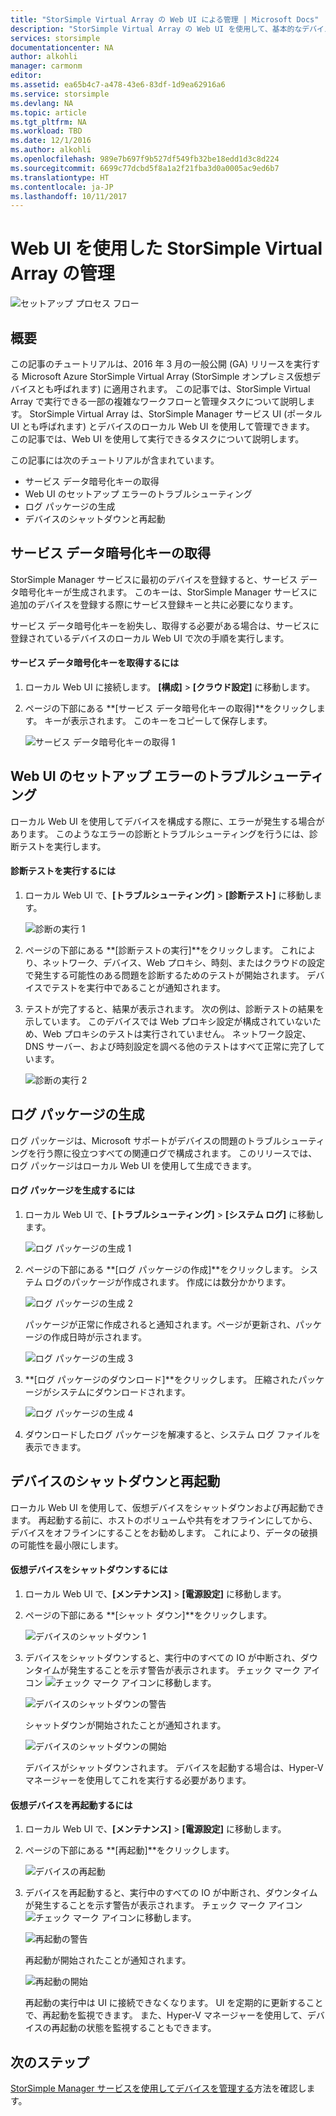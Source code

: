 ```yaml
---
title: "StorSimple Virtual Array の Web UI による管理 | Microsoft Docs"
description: "StorSimple Virtual Array の Web UI を使用して、基本的なデバイス管理タスクを実行する方法について説明します。"
services: storsimple
documentationcenter: NA
author: alkohli
manager: carmonm
editor: 
ms.assetid: ea65b4c7-a478-43e6-83df-1d9ea62916a6
ms.service: storsimple
ms.devlang: NA
ms.topic: article
ms.tgt_pltfrm: NA
ms.workload: TBD
ms.date: 12/1/2016
ms.author: alkohli
ms.openlocfilehash: 989e7b697f9b527df549fb32be18edd1d3c8d224
ms.sourcegitcommit: 6699c77dcbd5f8a1a2f21fba3d0a0005ac9ed6b7
ms.translationtype: HT
ms.contentlocale: ja-JP
ms.lasthandoff: 10/11/2017
---
```

# <a name="use-the-web-ui-to-administer-your-storsimple-virtual-array"></a>Web UI を使用した StorSimple Virtual Array の管理
![セットアップ プロセス フロー](./media/storsimple-ova-web-ui-admin/manage4.png)

## <a name="overview"></a>概要
この記事のチュートリアルは、2016 年 3 月の一般公開 (GA) リリースを実行する Microsoft Azure StorSimple Virtual Array (StorSimple オンプレミス仮想デバイスとも呼ばれます) に適用されます。 この記事では、StorSimple Virtual Array で実行できる一部の複雑なワークフローと管理タスクについて説明します。 StorSimple Virtual Array は、StorSimple Manager サービス UI (ポータル UI とも呼ばれます) とデバイスのローカル Web UI を使用して管理できます。 この記事では、Web UI を使用して実行できるタスクについて説明します。

この記事には次のチュートリアルが含まれています。

* サービス データ暗号化キーの取得
* Web UI のセットアップ エラーのトラブルシューティング
* ログ パッケージの生成
* デバイスのシャットダウンと再起動

## <a name="get-the-service-data-encryption-key"></a>サービス データ暗号化キーの取得
StorSimple Manager サービスに最初のデバイスを登録すると、サービス データ暗号化キーが生成されます。 このキーは、StorSimple Manager サービスに追加のデバイスを登録する際にサービス登録キーと共に必要になります。

サービス データ暗号化キーを紛失し、取得する必要がある場合は、サービスに登録されているデバイスのローカル Web UI で次の手順を実行します。

#### <a name="to-get-the-service-data-encryption-key"></a>サービス データ暗号化キーを取得するには
1. ローカル Web UI に接続します。 **[構成]** > **[クラウド設定]** に移動します。
2. ページの下部にある **[サービス データ暗号化キーの取得]**をクリックします。 キーが表示されます。 このキーをコピーして保存します。
   
    ![サービス データ暗号化キーの取得 1](./media/storsimple-ova-web-ui-admin/image27.png)

## <a name="troubleshoot-web-ui-setup-errors"></a>Web UI のセットアップ エラーのトラブルシューティング
ローカル Web UI を使用してデバイスを構成する際に、エラーが発生する場合があります。 このようなエラーの診断とトラブルシューティングを行うには、診断テストを実行します。

#### <a name="to-run-the-diagnostic-tests"></a>診断テストを実行するには
1. ローカル Web UI で、**[トラブルシューティング]** > **[診断テスト]** に移動します。
   
    ![診断の実行 1](./media/storsimple-ova-web-ui-admin/image29.png)
2. ページの下部にある **[診断テストの実行]**をクリックします。 これにより、ネットワーク、デバイス、Web プロキシ、時刻、またはクラウドの設定で発生する可能性のある問題を診断するためのテストが開始されます。 デバイスでテストを実行中であることが通知されます。
3. テストが完了すると、結果が表示されます。 次の例は、診断テストの結果を示しています。 このデバイスでは Web プロキシ設定が構成されていないため、Web プロキシのテストは実行されていません。 ネットワーク設定、DNS サーバー、および時刻設定を調べる他のテストはすべて正常に完了しています。
   
    ![診断の実行 2](./media/storsimple-ova-web-ui-admin/image30.png)

## <a name="generate-a-log-package"></a>ログ パッケージの生成
ログ パッケージは、Microsoft サポートがデバイスの問題のトラブルシューティングを行う際に役立つすべての関連ログで構成されます。 このリリースでは、ログ パッケージはローカル Web UI を使用して生成できます。

#### <a name="to-generate-the-log-package"></a>ログ パッケージを生成するには
1. ローカル Web UI で、**[トラブルシューティング]** > **[システム ログ]** に移動します。
   
    ![ログ パッケージの生成 1](./media/storsimple-ova-web-ui-admin/image31.png)
2. ページの下部にある **[ログ パッケージの作成]**をクリックします。 システム ログのパッケージが作成されます。 作成には数分かかります。
   
    ![ログ パッケージの生成 2](./media/storsimple-ova-web-ui-admin/image32.png)
   
    パッケージが正常に作成されると通知されます。ページが更新され、パッケージの作成日時が示されます。
   
    ![ログ パッケージの生成 3](./media/storsimple-ova-web-ui-admin/image33.png)
3. **[ログ パッケージのダウンロード]**をクリックします。 圧縮されたパッケージがシステムにダウンロードされます。
   
    ![ログ パッケージの生成 4](./media/storsimple-ova-web-ui-admin/image34.png)
4. ダウンロードしたログ パッケージを解凍すると、システム ログ ファイルを表示できます。

## <a name="shut-down-and-restart-your-device"></a>デバイスのシャットダウンと再起動
ローカル Web UI を使用して、仮想デバイスをシャットダウンおよび再起動できます。 再起動する前に、ホストのボリュームや共有をオフラインにしてから、デバイスをオフラインにすることをお勧めします。 これにより、データの破損の可能性を最小限にします。 

#### <a name="to-shut-down-your-virtual-device"></a>仮想デバイスをシャットダウンするには
1. ローカル Web UI で、**[メンテナンス]** > **[電源設定]** に移動します。
2. ページの下部にある **[シャット ダウン]**をクリックします。
   
    ![デバイスのシャットダウン 1](./media/storsimple-ova-web-ui-admin/image36.png)
3. デバイスをシャットダウンすると、実行中のすべての IO が中断され、ダウンタイムが発生することを示す警告が表示されます。 チェック マーク アイコン  ![チェック マーク アイコン](./media/storsimple-ova-web-ui-admin/image3.png)に移動します。
   
    ![デバイスのシャットダウンの警告](./media/storsimple-ova-web-ui-admin/image37.png)
   
    シャットダウンが開始されたことが通知されます。
   
    ![デバイスのシャットダウンの開始](./media/storsimple-ova-web-ui-admin/image38.png)
   
    デバイスがシャットダウンされます。 デバイスを起動する場合は、Hyper-V マネージャーを使用してこれを実行する必要があります。

#### <a name="to-restart-your-virtual-device"></a>仮想デバイスを再起動するには
1. ローカル Web UI で、**[メンテナンス]** > **[電源設定]** に移動します。
2. ページの下部にある **[再起動]**をクリックします。
   
    ![デバイスの再起動](./media/storsimple-ova-web-ui-admin/image36.png)
3. デバイスを再起動すると、実行中のすべての IO が中断され、ダウンタイムが発生することを示す警告が表示されます。 チェック マーク アイコン  ![チェック マーク アイコン](./media/storsimple-ova-web-ui-admin/image3.png)に移動します。
   
    ![再起動の警告](./media/storsimple-ova-web-ui-admin/image37.png)
   
    再起動が開始されたことが通知されます。
   
    ![再起動の開始](./media/storsimple-ova-web-ui-admin/image39.png)
   
    再起動の実行中は UI に接続できなくなります。 UI を定期的に更新することで、再起動を監視できます。 また、Hyper-V マネージャーを使用して、デバイスの再起動の状態を監視することもできます。

## <a name="next-steps"></a>次のステップ
[StorSimple Manager サービスを使用してデバイスを管理する](storsimple-virtual-array-manager-service-administration.md)方法を確認します。

